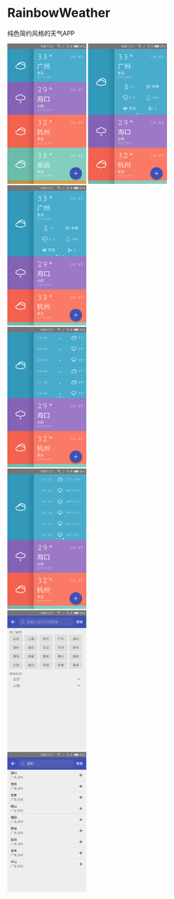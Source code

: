 # RainbowWeather
纯色简约风格的天气APP

<div align="left">
  <img width="180" height="320" src="./screenshot/Screenshot_2018-07-21-17-26-54.png"/>
  <img width="180" height="320" src="./screenshot/Screenshot_2018-07-21-17-27-00.png"/>
</div>
<div>
  <img width="180" height="320" src="./screenshot/Screenshot_2018-07-21-17-27-00.png"/>
</div>
<div>
  <img width="180" height="320" src="./screenshot/Screenshot_2018-07-21-17-27-04.png"/>
</div>
<div>
  <img width="180" height="320" src="./screenshot/Screenshot_2018-07-21-17-27-20.png"/>
</div>
<div>
  <img width="180" height="320" src="./screenshot/Screenshot_2018-07-21-17-27-46.png"/>
</div>
<div>
  <img width="180" height="320" src="./screenshot/Screenshot_2018-07-21-17-27-54.png"/>
</div>
